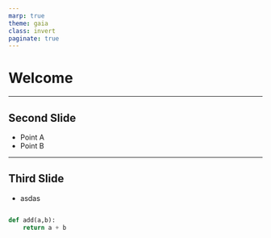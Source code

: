 ```yaml
---
marp: true
theme: gaia
class: invert
paginate: true
---
```


# Welcome

---

## Second Slide

- Point A
- Point B

---

## Third Slide

- asdas

```python

def add(a,b):
    return a + b
```